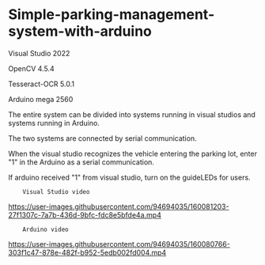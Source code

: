 # Simple-parking-management-system-with-arduino

Visual Studio 2022

OpenCV 4.5.4

Tesseract-OCR 5.0.1

Arduino mega 2560



The entire system can be divided into systems running in visual studios and systems running in Arduino.

The two systems are connected by serial communication. 

When the visual studio recognizes the vehicle entering the parking lot, enter "1" in the Arduino as a serial communication.

If arduino received "1" from visual studio, turn on the guideLEDs for users.



        Visual Studio video
    


https://user-images.githubusercontent.com/94694035/160081203-27f1307c-7a7b-436d-9bfc-fdc8e5bfde4a.mp4



        Arduino video

https://user-images.githubusercontent.com/94694035/160080766-303f1c47-878e-482f-b952-5edb002fd004.mp4
